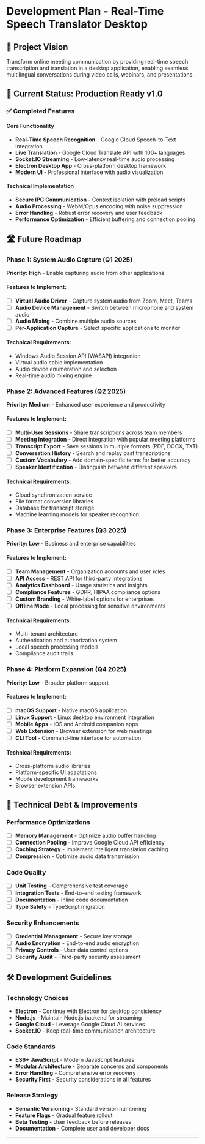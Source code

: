 # Development Plan - Real-Time Speech Translator Desktop

## 🎯 Project Vision

Transform online meeting communication by providing real-time speech transcription and translation in a desktop application, enabling seamless multilingual conversations during video calls, webinars, and presentations.

## 🚀 Current Status: Production Ready v1.0

### ✅ Completed Features

#### Core Functionality
- **Real-Time Speech Recognition** - Google Cloud Speech-to-Text integration
- **Live Translation** - Google Cloud Translate API with 100+ languages
- **Socket.IO Streaming** - Low-latency real-time audio processing
- **Electron Desktop App** - Cross-platform desktop framework
- **Modern UI** - Professional interface with audio visualization

#### Technical Implementation
- **Secure IPC Communication** - Context isolation with preload scripts
- **Audio Processing** - WebM/Opus encoding with noise suppression
- **Error Handling** - Robust error recovery and user feedback
- **Performance Optimization** - Efficient buffering and connection pooling

## 🛣️ Future Roadmap

### Phase 1: System Audio Capture (Q1 2025)
**Priority: High** - Enable capturing audio from other applications

#### Features to Implement:
- [ ] **Virtual Audio Driver** - Capture system audio from Zoom, Meet, Teams
- [ ] **Audio Device Management** - Switch between microphone and system audio
- [ ] **Audio Mixing** - Combine multiple audio sources
- [ ] **Per-Application Capture** - Select specific applications to monitor

#### Technical Requirements:
- Windows Audio Session API (WASAPI) integration
- Virtual audio cable implementation
- Audio device enumeration and selection
- Real-time audio mixing engine

### Phase 2: Advanced Features (Q2 2025)
**Priority: Medium** - Enhanced user experience and productivity

#### Features to Implement:
- [ ] **Multi-User Sessions** - Share transcriptions across team members
- [ ] **Meeting Integration** - Direct integration with popular meeting platforms
- [ ] **Transcript Export** - Save sessions in multiple formats (PDF, DOCX, TXT)
- [ ] **Conversation History** - Search and replay past transcriptions
- [ ] **Custom Vocabulary** - Add domain-specific terms for better accuracy
- [ ] **Speaker Identification** - Distinguish between different speakers

#### Technical Requirements:
- Cloud synchronization service
- File format conversion libraries
- Database for transcript storage
- Machine learning models for speaker recognition

### Phase 3: Enterprise Features (Q3 2025)
**Priority: Low** - Business and enterprise capabilities

#### Features to Implement:
- [ ] **Team Management** - Organization accounts and user roles
- [ ] **API Access** - REST API for third-party integrations
- [ ] **Analytics Dashboard** - Usage statistics and insights
- [ ] **Compliance Features** - GDPR, HIPAA compliance options
- [ ] **Custom Branding** - White-label options for enterprises
- [ ] **Offline Mode** - Local processing for sensitive environments

#### Technical Requirements:
- Multi-tenant architecture
- Authentication and authorization system
- Local speech processing models
- Compliance audit trails

### Phase 4: Platform Expansion (Q4 2025)
**Priority: Low** - Broader platform support

#### Features to Implement:
- [ ] **macOS Support** - Native macOS application
- [ ] **Linux Support** - Linux desktop environment integration
- [ ] **Mobile Apps** - iOS and Android companion apps
- [ ] **Web Extension** - Browser extension for web meetings
- [ ] **CLI Tool** - Command-line interface for automation

#### Technical Requirements:
- Cross-platform audio libraries
- Platform-specific UI adaptations
- Mobile development frameworks
- Browser extension APIs

## 🔧 Technical Debt & Improvements

### Performance Optimizations
- [ ] **Memory Management** - Optimize audio buffer handling
- [ ] **Connection Pooling** - Improve Google Cloud API efficiency
- [ ] **Caching Strategy** - Implement intelligent translation caching
- [ ] **Compression** - Optimize audio data transmission

### Code Quality
- [ ] **Unit Testing** - Comprehensive test coverage
- [ ] **Integration Tests** - End-to-end testing framework
- [ ] **Documentation** - Inline code documentation
- [ ] **Type Safety** - TypeScript migration

### Security Enhancements
- [ ] **Credential Management** - Secure key storage
- [ ] **Audio Encryption** - End-to-end audio encryption
- [ ] **Privacy Controls** - User data control options
- [ ] **Security Audit** - Third-party security assessment

## 🛠️ Development Guidelines

### Technology Choices
- **Electron** - Continue with Electron for desktop consistency
- **Node.js** - Maintain Node.js backend for streaming
- **Google Cloud** - Leverage Google Cloud AI services
- **Socket.IO** - Keep real-time communication architecture

### Code Standards
- **ES6+ JavaScript** - Modern JavaScript features
- **Modular Architecture** - Separate concerns and components
- **Error Handling** - Comprehensive error recovery
- **Security First** - Security considerations in all features

### Release Strategy
- **Semantic Versioning** - Standard version numbering
- **Feature Flags** - Gradual feature rollout
- **Beta Testing** - User feedback before releases
- **Documentation** - Complete user and developer docs

---


